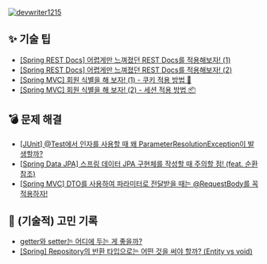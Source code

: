 [![devwriter1215](http://mazassumnida.wtf/api/v2/generate_badge?boj=devwriter1215)](https://solved.ac/devwriter1215)

## ✨ 기술 팁
* [[Spring REST Docs] 어렵게만 느껴졌던 REST Docs를 적용해보자! (1)](https://devwriter.tistory.com/28)
* [[Spring REST Docs] 어렵게만 느껴졌던 REST Docs를 적용해보자! (2)](https://devwriter.tistory.com/32)
* [[Spring MVC] 회원 식별을 해 보자! (1) - 쿠키 적용 방법 🍪](https://devwriter.tistory.com/29)
* [[Spring MVC] 회원 식별을 해 보자! (2) - 세션 적용 방법 📦](https://devwriter.tistory.com/30)
 
## 💣 문제 해결
* [[JUnit] @Test에서 인자를 사용할 때 왜 ParameterResolutionException이 발생할까?](https://devwriter.tistory.com/10)
* [[Spring Data JPA] 스프링 데이터 JPA 구현체를 작성할 때 주의할 점! (feat. 순환 참조)](https://devwriter.tistory.com/24)
* [[Spring MVC] DTO를 사용하여 파라미터로 전달받을 때는 @RequestBody를 꼭 적용하자!](https://devwriter.tistory.com/25)

## 🤔 (기술적) 고민 기록
* [getter와 setter는 어디에 두는 게 좋을까?](https://devwriter.tistory.com/17)
* [[Spring] Repository의 반환 타입으로는 어떤 것을 써야 할까? (Entity vs void)](https://devwriter.tistory.com/27)
